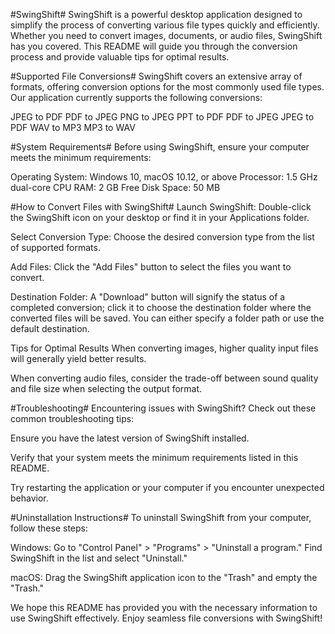 #SwingShift#
SwingShift is a powerful desktop application designed to simplify the process of converting various file types quickly and efficiently. Whether you need to convert images, documents, or audio files, SwingShift has you covered. This README will guide you through the conversion process and provide valuable tips for optimal results.

#Supported File Conversions#
SwingShift covers an extensive array of formats, offering conversion options for the most commonly used file types. Our application currently supports the following conversions:

JPEG to PDF
PDF to JPEG
PNG to JPEG
PPT to PDF
PDF to JPEG
JPEG to PDF
WAV to MP3
MP3 to WAV

#System Requirements#
Before using SwingShift, ensure your computer meets the minimum requirements:

Operating System: Windows 10, macOS 10.12, or above
Processor: 1.5 GHz dual-core CPU
RAM: 2 GB
Free Disk Space: 50 MB

#How to Convert Files with SwingShift#
Launch SwingShift: Double-click the SwingShift icon on your desktop or find it in your Applications folder.

Select Conversion Type: Choose the desired conversion type from the list of supported formats.

Add Files: Click the "Add Files" button to select the files you want to convert.

Destination Folder: A "Download" button will signify the status of a completed conversion; click it to choose the destination folder where the converted files will be saved. You can either specify a folder path or use the default destination.

Tips for Optimal Results
When converting images, higher quality input files will generally yield better results.

When converting audio files, consider the trade-off between sound quality and file size when selecting the output format.

#Troubleshooting#
Encountering issues with SwingShift? Check out these common troubleshooting tips:

Ensure you have the latest version of SwingShift installed.

Verify that your system meets the minimum requirements listed in this README.

Try restarting the application or your computer if you encounter unexpected behavior.

#Uninstallation Instructions#
To uninstall SwingShift from your computer, follow these steps:

Windows: Go to "Control Panel" > "Programs" > "Uninstall a program." Find SwingShift in the list and select "Uninstall."

macOS: Drag the SwingShift application icon to the "Trash" and empty the "Trash."

We hope this README has provided you with the necessary information to use SwingShift effectively. Enjoy seamless file conversions with SwingShift!
